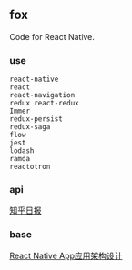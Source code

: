 ## fox

Code for React Native.

### use

```
react-native
react
react-navigation
redux react-redux
Immer
redux-persist
redux-saga
flow
jest
lodash
ramda
reactotron
```

### api

[知乎日报](https://github.com/izzyleung/ZhihuDailyPurify/wiki/%E7%9F%A5%E4%B9%8E%E6%97%A5%E6%8A%A5-API-%E5%88%86%E6%9E%90)

### base

[React Native App应用架构设计](https://zhuanlan.zhihu.com/p/30617441)

